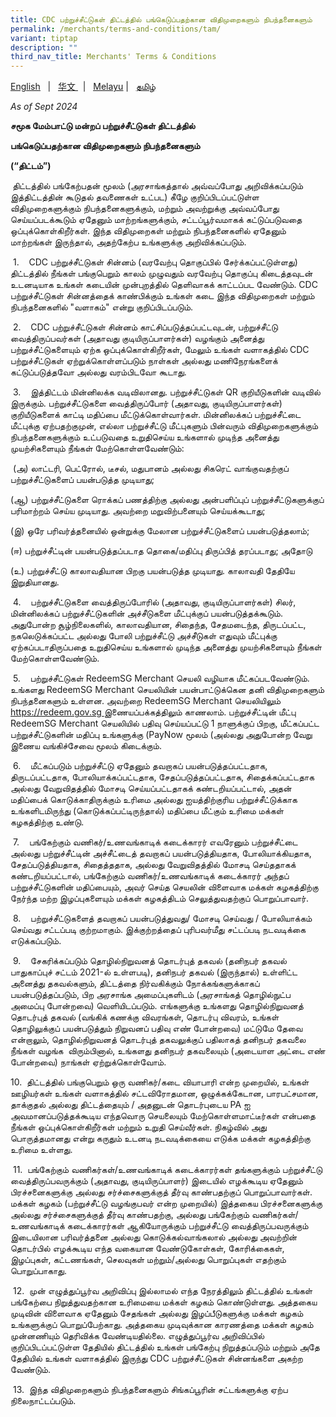 ```yaml
---
title: CDC பற்றுச்சீட்டுகள் திட்டத்தில் பங்கெடுப்பதற்கான விதிமுறைகளும் நிபந்தனைகளும்
permalink: /merchants/terms-and-conditions/tam/
variant: tiptap
description: ""
third_nav_title: Merchants' Terms & Conditions
---
```

<p><a href="https://cms.isomer.gov.sg/merchants/terms-and-conditions/" rel="noopener nofollow" target="_blank"><u>English</u></a> &nbsp;&nbsp;|&nbsp;&nbsp;
<a href="https://cms.isomer.gov.sg/merchants/terms-and-conditions/chi/" rel="noopener nofollow" target="_blank"><u>华文</u>
</a>&nbsp;&nbsp;|&nbsp;&nbsp; <a href="https://cms.isomer.gov.sg/merchants/terms-and-conditions/mal/" rel="noopener nofollow" target="_blank"><u>Melayu</u></a>&nbsp;|&nbsp;&nbsp;
<a href="https://cms.isomer.gov.sg/merchants/terms-and-conditions/tam/" rel="noopener nofollow" target="_blank"><u>தமிழ்</u>
</a>
</p>
<p><em>As of Sept 2024</em>
</p>
<p><strong>சமூக மேம்பாட்டு மன்றப் பற்றுச்சீட்டுகள் திட்டத்தில்</strong>
</p>
<p><strong>பங்கெடுப்பதற்கான விதிமுறைகளும் நிபந்தனைகளும்</strong>
</p>
<p><strong>(“திட்டம்”)</strong>
</p>
<p><strong>&nbsp;</strong>திட்டத்தில் பங்கேற்பதன் மூலம் (அரசாங்கத்தால் அவ்வப்போது
அறிவிக்கப்படும் இத்திட்டத்தின் கூடுதல் தவணைகள் உட்பட) கீழே குறிப்பிடப்பட்டுள்ள
விதிமுறைகளுக்கும் நிபந்தனைகளுக்கும், மற்றும் அவற்றுக்கு அவ்வப்போது செய்யப்படக்கூடும்
ஏதேனும் மாற்றங்களுக்கும், சட்டப்பூர்வமாகக் கட்டுப்படுவதை ஒப்புக்கொள்கிறீர்கள்.
இந்த விதிமுறைகள் மற்றும் நிபந்தனைகளில் ஏதேனும் மாற்றங்கள் இருந்தால், அதற்கேற்ப
உங்களுக்கு அறிவிக்கப்படும்.</p>
<p>&nbsp;1.&nbsp;&nbsp;&nbsp; CDC பற்றுச்சீட்டுகள் சின்னம் (வரவேற்பு தொகுப்பில்
சேர்க்கப்பட்டுள்ளது) திட்டத்தில் நீங்கள் பங்குபெறும் காலம் முழுவதும் வரவேற்பு
தொகுப்பு கிடைத்தவுடன் உடனடியாக உங்கள் கடையின் முன்புறத்தில் தெளிவாகக் காட்டப்பட
வேண்டும். CDC பற்றுச்சீட்டுகள் சின்னத்தைக் காண்பிக்கும் உங்கள் கடை இந்த
விதிமுறைகள் மற்றும் நிபந்தனைகளில் "வளாகம்" என்று குறிப்பிடப்படும்.</p>
<p>&nbsp;2.&nbsp;&nbsp;&nbsp; CDC பற்றுச்சீட்டுகள் சின்னம் காட்சிப்படுத்தப்பட்டவுடன்,
பற்றுச்சீட்டு வைத்திருப்பவர்கள் (அதாவது குடியிருப்பாளர்கள்) வழங்கும் அனைத்து
பற்றுச்சீட்டுகளையும் ஏற்க ஒப்புக்கொள்கிறீர்கள், மேலும் உங்கள் வளாகத்தில்
CDC பற்றுச்சீட்டுகள் ஏற்றுக்கொள்ளப்படும் நாள்கள் அல்லது மணிநேரங்களைக் கட்டுப்படுத்தவோ
அல்லது வரம்பிடவோ கூடாது.</p>
<p>&nbsp;3.&nbsp;&nbsp;&nbsp; இத்திட்டம் மின்னிலக்க வடிவிலானது. பற்றுச்சீட்டுகள்
QR குறியீடுகளின் வடிவில் இருக்கும். பற்றுச்சீட்டுகளை வைத்திருப்போர் (அதாவது,
குடியிருப்பாளர்கள்) குறியீடுகளைக் காட்டி மதிப்பை மீட்டுக்கொள்வார்கள். மின்னிலக்கப்
பற்றுச்சீட்டை மீட்புக்கு ஏற்பதற்குமுன், எல்லா பற்றுச்சீட்டு மீட்புகளும்
பின்வரும் விதிமுறைகளுக்கும் நிபந்தனைகளுக்கும் உட்படுவதை உறுதிசெய்ய உங்களால்
முடிந்த அனைத்து முயற்சிகளையும் நீங்கள் மேற்கொள்ளவேண்டும்:</p>
<p>&nbsp;(அ) லாட்டரி, பெட்ரோல், டீசல், மதுபானம் அல்லது சிகரெட் வாங்குவதற்குப்
பற்றுச்சீட்டுகளைப் பயன்படுத்த முடியாது;</p>
<p>(ஆ) பற்றுச்சீட்டுகளை ரொக்கப் பணத்திற்கு அல்லது அன்பளிப்புப் பற்றுச்சீட்டுகளுக்குப்
பரிமாற்றம் செய்ய முடியாது. அவற்றை மறுவிற்பனையும் செய்யக்கூடாது;</p>
<p>(இ) ஒரே பரிவர்த்தனையில் ஒன்றுக்கு மேலான பற்றுச்சீட்டுகளைப் பயன்படுத்தலாம்;</p>
<p>(ஈ) பற்றுச்சீட்டின் பயன்படுத்தப்படாத தொகை/மதிப்பு திருப்பித் தரப்படாது;
அதோடு</p>
<p>(உ) பற்றுச்சீட்டு காலாவதியான பிறகு பயன்படுத்த முடியாது. காலாவதி தேதியே
இறுதியானது.</p>
<p>&nbsp;4.&nbsp;&nbsp;&nbsp; பற்றுச்சீட்டுகளை வைத்திருப்போரில் (அதாவது,
குடியிருப்பாளர்கள்) சிலர், மின்னிலக்கப் பற்றுச்சீட்டுகளின் அச்சீடுகளை மீட்புக்குப்
பயன்படுத்தக்கூடும். அதுபோன்ற சூழ்நிலைகளில், காலாவதியான, சிதைந்த, சேதமடைந்த,
திருடப்பட்ட, நகலெடுக்கப்பட்ட அல்லது போலி பற்றுச்சீட்டு அச்சீடுகள் எதுவும்
மீட்புக்கு ஏற்கப்படாதிருப்பதை உறுதிசெய்ய உங்களால் முடிந்த அனைத்து முயற்சிகளையும்
நீங்கள் மேற்கொள்ளவேண்டும்.</p>
<p>&nbsp;5.&nbsp;&nbsp;&nbsp; பற்றுச்சீட்டுகள் RedeemSG Merchant செயலி வழியாக
மீட்கப்படவேண்டும். உங்களது RedeemSG Merchant செயலியின் பயன்பாட்டுக்கென
தனி விதிமுறைகளும் நிபந்தனைகளும் உள்ளன. அவற்றை RedeemSG Merchant செயலியிலும்
<a href="https://redeem.gov.sg" rel="noopener nofollow" target="_blank">https://redeem.gov.sg&nbsp;</a>இணையப்பக்கத்திலும் காணலாம். பற்றுச்சீட்டின்
மீட்பு RedeemSG Merchant செயலியில் பதிவு செய்யப்பட்டு 1 நாளுக்குப் பிறகு,
மீட்கப்பட்ட பற்றுச்சீட்டுகளின் மதிப்பு உங்களுக்கு (PayNow மூலம் (அல்லது
அதுபோன்ற வேறு இணைய வங்கிச்சேவை மூலம் கிடைக்கும்.</p>
<p>&nbsp;6.&nbsp;&nbsp;&nbsp; மீட்கப்படும் பற்றுச்சீட்டு ஏதேனும் தவறாகப்
பயன்படுத்தப்பட்டதாக, திருடப்பட்டதாக, போலியாக்கப்பட்டதாக, சேதப்படுத்தப்பட்டதாக,
சிதைக்கப்பட்டதாக அல்லது வேறுவிதத்தில் மோசடி செய்யப்பட்டதாகக் கண்டறியப்பட்டால்,
அதன் மதிப்பைக் கொடுக்காதிருக்கும் உரிமை அல்லது ஐயத்திற்குரிய பற்றுச்சீட்டுக்காக
உங்களிடமிருந்து (கொடுக்கப்பட்டிருந்தால்) மதிப்பை மீட்கும் உரிமை மக்கள்
கழகத்திற்கு உண்டு.</p>
<p>&nbsp;7.&nbsp;&nbsp;&nbsp; பங்கேற்கும் வணிகர்/உணவங்காடிக் கடைக்காரர் எவரேனும்
பற்றுச்சீட்டை அல்லது பற்றுச்சீட்டின் அச்சீட்டைத் தவறாகப் பயன்படுத்தியதாக,
போலியாக்கியதாக, சேதப்படுத்தியதாக, சிதைத்ததாக, அல்லது வேறுவிதத்தில் மோசடி
செய்ததாகக் கண்டறியப்பட்டால், பங்கேற்கும் வணிகர்/உணவங்காடிக் கடைக்காரர்
அந்தப் பற்றுச்சீட்டுகளின் மதிப்பையும், அவர் செய்த செயலின் விளைவாக மக்கள்
கழகத்திற்கு நேர்ந்த மற்ற இழப்புகளையும் மக்கள் கழகத்திடம் செலுத்துவதற்குப்
பொறுப்பாவார்.</p>
<p>&nbsp;8.&nbsp;&nbsp;&nbsp; பற்றுச்சீட்டுகளைத் தவறாகப் பயன்படுத்துவது/
மோசடி செய்வது / போலியாக்கம் செய்வது சட்டப்படி குற்றமாகும். இக்குற்றத்தைப்
புரிபவர்மீது சட்டப்படி நடவடிக்கை எடுக்கப்படும்.</p>
<p>&nbsp;9.&nbsp;&nbsp;&nbsp; சேகரிக்கப்படும் தொழில்நிறுவனத் தொடர்புத் தகவல்
(தனிநபர் தகவல் பாதுகாப்புச் சட்டம் 2021-ல் உள்ளபடி), தனிநபர் தகவல் (இருந்தால்)
உள்ளிட்ட அனைத்து தகவல்களும், திட்டத்தை நிர்வகிக்கும் நோக்கங்களுக்காகப்
பயன்படுத்தப்படும், பிற அரசாங்க அமைப்புகளிடம் (அரசாங்கத் தொழில்நுட்ப அமைப்பு
போன்றவை) வெளியிடப்படும். எங்களுக்கு உங்களது தொழில்நிறுவனத் தொடர்புத் தகவல்
(வங்கிக் கணக்கு விவரங்கள், தொடர்பு விவரம், உங்கள் தொழிலுக்குப் பயன்படுத்தும்
நிறுவனப் பதிவு எண் போன்றவை) மட்டுமே தேவை என்றாலும், தொழில்நிறுவனத் தொடர்புத்
தகவலுக்குப் பதிலாகத் தனிநபர் தகவலை நீங்கள் வழங்க&nbsp; விரும்பினால், உங்களது
தனிநபர் தகவலையும் (அடையாள அட்டை எண் போன்றவை) நாங்கள் ஏற்றுக்கொள்வோம்.</p>
<p>10.&nbsp; திட்டத்தில் பங்குபெறும் ஒரு வணிகர்/கடை வியாபாரி என்ற முறையில்,
உங்கள் ஊழியர்கள் உங்கள் வளாகத்தில் சட்டவிரோதமான, ஒழுக்கக்கேடான, பாரபட்சமான,
தாக்குதல் அல்லது திட்டத்தையும் / அதனுடன் தொடர்புடைய PA ஐ அவமானப்படுத்தக்கூடிய
எந்தவொரு செயலையும் மேற்கொள்ளமாட்டீர்கள் என்பதை நீங்கள் ஒப்புக்கொள்கிறீர்கள்
மற்றும் உறுதி செய்வீர்கள். நிகழ்வில் அது பொருத்தமானது என்று கருதும் உடனடி
நடவடிக்கையை எடுக்க மக்கள் கழகத்திற்கு உரிமை உள்ளது.</p>
<p>&nbsp;11.&nbsp; பங்கேற்கும் வணிகர்கள்/உணவங்காடிக் கடைக்காரர்கள் தங்களுக்கும்
பற்றுச்சீட்டு வைத்திருப்பவருக்கும் (அதாவது, குடியிருப்பாளர்) இடையில் எழக்கூடிய
ஏதேனும் பிரச்சனைகளுக்கு அல்லது சர்ச்சைகளுக்குத் தீர்வு காண்பதற்குப் பொறுப்பாவார்கள்.
மக்கள் கழகம் (பற்றுச்சீட்டு வழங்குபவர் என்ற முறையில்) இத்தகைய பிரச்சனைகளுக்கு
அல்லது சர்ச்சைகளுக்குத் தீர்வு காண்பதற்கு, அல்லது பங்கேற்கும் வணிகர்கள்/உணவங்காடிக்
கடைக்காரர்கள் ஆகியோருக்கும் பற்றுச்சீட்டு வைத்திருப்பவருக்கும் இடையிலான
பரிவர்த்தனை அல்லது கொடுக்கல்வாங்கலால் அல்லது அவற்றின் தொடர்பில் எழக்கூடிய
எந்த வகையான வேண்டுகோள்கள், கோரிக்கைகள், இழப்புகள், கட்டணங்கள், செலவுகள்
மற்றும்/அல்லது பொறுப்புகள் எதற்கும் பொறுப்பாகாது.</p>
<p>&nbsp;12.&nbsp; முன் எழுத்துப்பூர்வ அறிவிப்பு இல்லாமல் எந்த நேரத்திலும்
திட்டத்தில் உங்கள் பங்கேற்பை நிறுத்துவதற்கான உரிமையை மக்கள் கழகம் கொண்டுள்ளது.
அத்தகைய முடிவின் விளைவாக ஏதேனும் சேதங்கள் அல்லது இழப்பீடுகளுக்கு மக்கள்
கழகம் உங்களுக்குப் பொறுப்பேற்காது. அத்தகைய முடிவுக்கான காரணத்தை மக்கள்
கழகம் முன்னணியும் தெரிவிக்க வேண்டியதில்லை. எழுத்துப்பூர்வ அறிவிப்பில் குறிப்பிடப்பட்டுள்ள
தேதியில் திட்டத்தில் உங்கள் பங்கேற்பு நிறுத்தப்படும் மற்றும் அதே தேதியில்
உங்கள் வளாகத்தில் இருந்து CDC பற்றுச்சீட்டுகள் சின்னங்களை அகற்ற வேண்டும்.</p>
<p>&nbsp;13.&nbsp; இந்த விதிமுறைகளும் நிபந்தனைகளும் சிங்கப்பூரின் சட்டங்களுக்கு
ஏற்ப நிலைநாட்டப்படும்.</p>
<p>&nbsp;</p>
<p>&nbsp;</p>
<p>&nbsp;</p>
<p>&nbsp;</p>